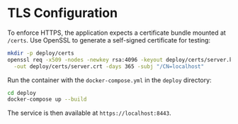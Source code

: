 # TLS Configuration

To enforce HTTPS, the application expects a certificate bundle mounted at `/certs`.
Use OpenSSL to generate a self-signed certificate for testing:

```bash
mkdir -p deploy/certs
openssl req -x509 -nodes -newkey rsa:4096 -keyout deploy/certs/server.key \
  -out deploy/certs/server.crt -days 365 -subj "/CN=localhost"
```

Run the container with the `docker-compose.yml` in the `deploy` directory:

```bash
cd deploy
docker-compose up --build
```

The service is then available at `https://localhost:8443`.

